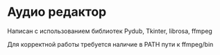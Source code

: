 # Аудио редактор

Написан с использованием библиотек Pydub, Tkinter, librosa, ffmpeg

Для корректной работы требуется наличие в PATH пути к ffmpeg/bin
